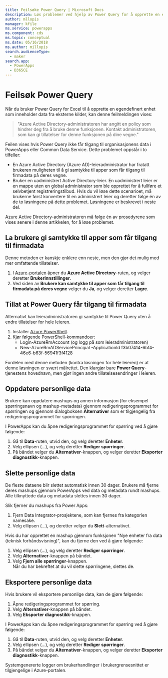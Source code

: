 ```yaml
---
title: Feilsøke Power Query | Microsoft Docs
description: Løs problemer ved hjelp av Power Query for å opprette en egendefinert enhet i Common Data Service.
author: mllopis
manager: kfile
ms.service: powerapps
ms.component: cds
ms.topic: conceptual
ms.date: 05/16/2018
ms.author: millopis
search.audienceType:
  - maker
search.app:
  - PowerApps
  - D365CE
---
```


# <a name="troubleshoot-power-query"></a>Feilsøk Power Query
Når du bruker Power Query for Excel til å opprette en egendefinert enhet som inneholder data fra eksterne kilder, kan denne feilmeldingen vises:

>"Azure Active Directory-administratoren har angitt en policy som hindrer deg fra å bruke denne funksjonen. Kontakt administratoren, som kan gi tillatelser for denne funksjonen på dine vegne."

Feilen vises hvis Power Query ikke får tilgang til organisasjonens data i PowerApps eller Common Data Service. Dette problemet oppstår i to tilfeller:

* En Azure Active Directory (Azure AD)-leieradministrator har fratatt brukeren muligheten til å gi samtykke til apper som får tilgang til firmadata på deres vegne.
* Bruker en uadministrert Active Directory-leier. En uadministrert leier er en mappe uten en global administrator som ble opprettet for å fullføre et selvbetjent registreringstilbud. Hvis du vil løse dette scenarioet, må brukerne først konvertere til en administrert leier og deretter følge én av de to løsningene på dette problemet. Løsningene er beskrevet i neste del.

Azure Active Directory-administratoren må følge én av prosedyrene som vises senere i denne artikkelen, for å løse problemet.

## <a name="allow-users-to-consent-to-apps-that-access-company-data"></a>La brukere gi samtykke til apper som får tilgang til firmadata
Denne metoden er kanskje enklere enn neste, men den gjør det mulig med mer omfattende tillatelser.

1. I [Azure-portalen](https://portal.azure.com) åpner du **Azure Active Directory**-ruten, og velger deretter **Brukerinnstillinger**.
2. Ved siden av **Brukere kan samtykke til apper som får tilgang til firmadata på deres vegne** velger du **Ja**, og velger deretter **Lagre**.

## <a name="allow-power-query-to-access-company-data"></a>Tillat at Power Query får tilgang til firmadata
Alternativt kan leieradministratoren gi samtykke til Power Query uten å endre tillatelser for hele leieren.

1. Installer [Azure PowerShell](https://docs.microsoft.com/powershell/azure/install-azurerm-ps).
2. Kjør følgende PowerShell-kommandoer:
   * Login-AzureRmAccount (og logg på som leieradministratoren)
   * New-AzureRmADServicePrincipal -ApplicationId f3b07414-6bf4-46e6-b63f-56941f3f4128

Fordelen med denne metoden (kontra løsningen for hele leieren) er at denne løsningen er svært målrettet. Den klargjør bare **Power Query**-tjenestens hovednavn, men gjør ingen andre tillatelsesendringer i leieren.

## <a name="update-personal-data"></a>Oppdatere personlige data

Brukere kan oppdatere mashups og annen informasjon (for eksempel spørringsnavn og mashup-metadata) gjennom redigeringsprogrammet for spørringen og gjennom dialogboksen **Alternativer** som er tilgjengelig fra redigeringsprogrammet for spørringen.

I PowerApps kan du åpne redigeringsprogrammet for spørring ved å gjøre følgende:
1. Gå til **Data**-ruten, utvid den, og velg deretter **Enheter**. 
2. Velg ellipsen (...), og velg deretter **Rediger spørringer**.
3. På båndet velger du **Alternativer**-knappen, og velger deretter **Eksporter diagnostikk**-knappen.


## <a name="delete-personal-data"></a>Slette personlige data

De fleste dataene blir slettet automatisk innen 30 dager. Brukere må fjerne deres mashups gjennom PowerApps ved data og metadata rundt mashups. Alle tilknyttede data og metadata slettes innen 30 dager.

Slik fjerner du mashups fra Power Apps:
1. Fjern Data Integrator-prosjektene, som kan fjernes fra kategorien namesake.
2. Velg ellipsen (…), og deretter velger du **Slett**-alternativet.

Hvis du har opprettet en mashup gjennom funksjonen "Nye enheter fra data (teknisk forhåndsvisning)", kan du fjerne den ved å gjøre følgende:
1. Velg ellipsen (...), og velg deretter **Rediger spørringer**.
2. Velg **Alternativer**-knappen på båndet.
3. Velg **Fjern alle spørringer**-knappen.  
    Når du har bekreftet at du vil slette spørringene, slettes de.

## <a name="export-personal-data"></a>Eksportere personlige data

Hvis brukere vil eksportere personlige data, kan de gjøre følgende:
1. Åpne redigeringsprogrammet for spørring.
2. Velg **Alternativer**-knappen på båndet.
3. Velg **Eksporter diagnostikk**-knappen.

I PowerApps kan du åpne redigeringsprogrammet for spørring ved å gjøre følgende:
1. Gå til **Data**-ruten, utvid den, og velg deretter **Enheter**.
2. Velg ellipsen (...), og velg deretter **Rediger spørringer**. 
3. På båndet velger du **Alternativer**-knappen, og velger deretter **Eksporter diagnostikk**-knappen.

Systemgenererte logger om brukerhandlinger i brukergrensesnittet er tilgjengelige i Azure-portalen.



